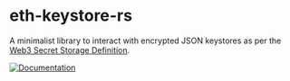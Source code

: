 # eth-keystore-rs
A minimalist library to interact with encrypted JSON keystores as per the [Web3 Secret Storage Definition](https://github.com/ethereum/wiki/wiki/Web3-Secret-Storage-Definition).

[![Documentation]][docs.rs]

[Documentation]: https://docs.rs/mio/badge.svg?version=0.4.0
[docs.rs]: https://docs.rs/eth-keystore/0.4.0/eth_keystore/
